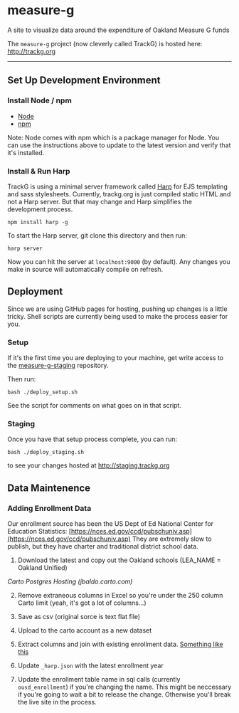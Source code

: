 # measure-g
A site to visualize data around the expenditure of Oakland Measure G funds

The ```measure-g``` project (now cleverly called TrackG) is hosted here: http://trackg.org

---
## Set Up Development Environment

### Install Node / npm

-  [Node](http://nodejs.org/download/)
-  [npm](https://docs.npmjs.com/getting-started/installing-node)

Note: Node comes with npm which is a package manager for Node. You can use the instructions above to update to the latest version and verify that it's installed.


### Install & Run Harp

TrackG is using a minimal server framework called [Harp](http://harpjs.com/) for EJS templating and sass stylesheets. Currently, trackg.org is just compiled static HTML and not a Harp server. But that may change and Harp simplifies the development process.

```
npm install harp -g
```
To start the Harp server, git clone this directory and then run:
```
harp server
```
Now you can hit the server at ```localhost:9000``` (by default). Any changes you make in source will automatically compile on refresh.

## Deployment
Since we are using GitHub pages for hosting, pushing up changes is a little tricky. Shell scripts are currently being used to make the process easier for you.

### Setup

If it's the first time you are deploying to your machine, get write access to the [measure-g-staging](https://github.com/openoakland/measure-g-staging) repository.

Then run:
```
bash ./deploy_setup.sh
```
See the script for comments on what goes on in that script.

### Staging
Once you have that setup process complete, you can run:
```
bash ./deploy_staging.sh
```
to see your changes hosted at http://staging.trackg.org

## Data Maintenence

### Adding Enrollment Data

Our enrollment source has been the US Dept of Ed National Center for Education Statistics: [https://nces.ed.gov/ccd/pubschuniv.asp](https://nces.ed.gov/ccd/pubschuniv.asp) They are extremely slow to publish, but they have charter and traditional district school data.

1. Download the latest and copy out the Oakland schools (LEA_NAME = Oakland Unified)

*Carto Postgres Hosting (jbaldo.carto.com)*

2. Remove extraneous columns in Excel so you're under the 250 column Carto limit (yeah, it's got a lot of columns...)
3. Save as csv (original sorce is text flat file)
4. Upload to the carto account as a new dataset
5. Extract columns and join with existing enrollment data. [Something like this](https://github.com/openoakland/measure-g/issues/58)

6. Update `_harp.json` with the latest enrollment year
7. Update the enrollment table name in sql calls (currently `ousd_enrollment`) if you're changing the name. This might be neccessary if you're going to wait a bit to release the change. Otherwise you'll break the live site in the process.
